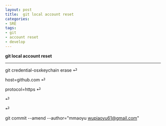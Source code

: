 ```yaml
---
layout: post
title:  git local account reset
categories:
- SRE
tags:
- git
- account reset
- develop
---
```


**git local account reset**

---


git credential-osxkeychain erase ⏎

host=github.com  ⏎

protocol=https   ⏎

⏎

⏎


git commit --amend --author="mmaoyu <wupiaoyu61@gmail.com>"
